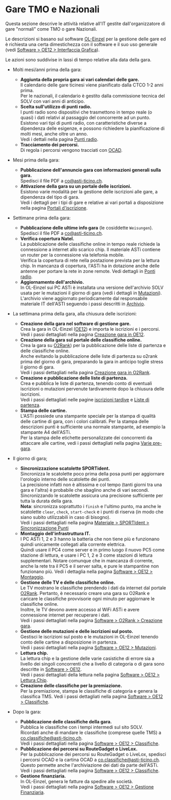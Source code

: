 # Gare TMO e Nazionali
Questa sezione descrive le attività relative all'IT gestite dall'organizzatore di gare "normali" come TMO o gare Nazionali.  
  

Le descrizioni si basano sul software [OL-Einzel](../software/oe12/) per la gestione delle gare ed è richiesta una certa dimestichezza con il software e il suo uso generale (vedi [Software > OE12 > Interfaccia Grafica](../software/oe12/interfaccia_grafica.md)).  
  
Le azioni sono suddivise in lassi di tempo relative alla data della gara.

- Molti mesi/anni prima della gara:
    - **Aggiunta della propria gara ai vari calendari delle gare.**  
        Il calendario delle gare ticinesi viene pianificato dalla CTCO 1-2 anni prima.  
        Per le nazionali, il calendario è gestito dalla commissione tecnica del SOLV con vari anni di anticipo.
    - **Scelta sull'utilizzo di punti radio.**  
        I punti radio sono dispositivi che trasmettono in tempo reale (o quasi) i dati relativi al passaggio del concorrente ad un punto.  
        Esistono vari tipi di punti radio, con caratteristiche diverse a dipendenza delle esigenze, e possono richiedere la pianificazione di molti mesi, anche oltre un anno.  
        Vedi i dettali nella pagina [Punti radio](../materiale/punti_radio.md).
    - **Tracciamento dei percorsi.**  
        Di regola i percorsi vengono tracciati con [OCAD](../software/ocad/ocad_tracciatore.md).
- Mesi prima della gara:
    - **Pubblicazione dell'annuncio gara con informazioni generali sulla gara.**  
        Spedisci il file PDF a [co@asti-ticino.ch](mailto://co@asti-ticino.ch).
    - **Attivazione della gara su un portale delle iscrizioni.**  
        Esistono varie modalità per la gestione delle iscrizioni alle gare, a dipendenza del tipo di gara.  
        Vedi i dettagli per i tipi di gare e relative ai vari portali a disposizione nella pagina [Portali d'iscrizione](../software/portali_iscrizioni/).
- Settimane prima della gara:
    - **Pubblicazione delle ultime info gara** (le cosiddette `Weisungen`).  
        Spedisci il file PDF a [co@asti-ticino.ch](mailto://co@asti-ticino.ch).
    - **Verifica copertura Natel.**  
        La pubblicazione delle classifiche online in tempo reale richiede la connessione a internet allo scarico chip. Il materiale ASTi contiene un router per la connessione via telefonia mobile.  
        Verifica la copertura di rete nella postazione prevista per la lettura chip. In mancanza di copertura, l'ASTi ha in dotazione anche delle antenne per portare la rete in zone remote. 
        Vedi dettagli in [Ponti radio](../materiale/ponti_radio.md).
    - **Aggiornamento dell'archivio.**  
        In OL-Einzel sui PC ASTi è installata una versione dell'archivio SOLV usata per le mutazioni il giorno di gara (vedi i dettagli in [Mutazioni](../software/oe12/mutazioni_giorno_gara.md)).  
        L'archivio viene aggiornato periodicamente dal responsabile materiale IT dell'ASTI seguendo i passi descritti in [Archivio](../software/oe12/archivio.md).
- La settimana prima della gara, alla chiusura delle iscrizioni:
    - **Creazione della gara nel software di gestione gare.**  
        Crea la gara in OL-Einzel ([OE12](../software/oe12/)) e importa le iscrizioni e i percorsi.  
        Vedi i passi dettagliati nella pagina [Creazione gara in OE12](../software/oe12/creazione_gara.md).
    - **Creazione della gara sul portale delle classifiche online.**  
        Crea la gara su [O2Rank](http://classifiche.asti-ticino.ch/o2rank/)) per la pubblicazione delle liste di partenza e delle classifiche online.  
        Anche evitando la pubblicazione delle liste di partenza su o2rank prima del giorno di gara, preparando la gara in anticipo toglie stress il giorno di gara.  
        Vedi i passi dettagliati nella pagina [Creazione gara in O2Rank](../software/o2rank/creazione_gara.md).
    - **Creazione e pubblicazione delle liste di partenza.**  
        Crea e pubblica le liste di partenza, tenendo conto di eventuali iscrizioni o mutazioni pervenute tardivamente dopo la chiusura delle iscrizioni.  
        Vedi i passi dettagliati nelle pagine [iscrizioni tardive](../software/oe12/iscrizioni_tardive.md) e [Liste di partenza](../software/oe12/liste_partenza.md).
    - **Stampa delle cartine.**  
        L'ASTi possiede una stampante speciale per la stampa di qualità delle cartine di gara, con i colori calibrati. Per la stampa delle descrizioni punti è sufficiente una normale stampante, ad esempio la stampante A4 dell'ASTi.  
        Per la stampa delle etichette personalizzate dei concorrenti da attaccare alle cartine, vedi i passi dettagliati nella pagina [Varie pre-gara](../software/oe12/varie_pre_gara.md).  

- Il giorno di gara;
    - **Sincronizzazione scatolette SPORTident.**  
        Sincronizza le scatolette poco prima della posa punti per aggiornare l'orologio interno delle scatolette dei punti.  
        La precisione infatti non è altissima e col tempo (tanti giorni tra una gara e l'altra) è probabile che sbaglino anche di vari secondi. Sincronizzando le scatolette assicura una precisione sufficiente per tutta la durata della gara.  
        **Nota**: sincronizza soprattutto i `finish` e l'ultimo punto, ma anche le scatolette `clear`, `check`, `start-check` e i punti di riserva (in modo che siano subito utilizzabili in caso di bisogno).  
        Vedi i passi dettagliati nella pagina [Materiale > SPORTIdent > Sincronizzazione Punti](../materiale/sportident/sincronizzazione_punti.md) 
    - **Montaggio dell'infrastruttura IT.**  
        I PC ASTi 1, 2 e 3 hanno la batteria che non tiene più e funzionano quindi unicamente collegati alla corrente elettrica.  
        Quindi usare il PC4 come server e in primo luogo il nuovo PC5 come stazione di lettura, e usare i PC 1, 2 e 3 come stazioni di lettura supplementari. Notare comunque che in mancanza di corrente, anche la rete tra il PC5 e il server salta, e pure le stampantine non funzionano più.
        Vedi i dettaglia nella pagina [Software > OE12 > Montaggio](../software/oe12/montaggio.md).
    - **Gestione delle TV e delle classifiche online.**  
        Le TV mostrano le classifiche prendendo i dati da internet dal portale [O2Rank](http://classifiche.asti-ticino.ch). Pertanto, è necessario creare una gara su O2Rank e caricare le classifiche provvisorie ogni minuto per aggiornare le classifiche online.  
        Inoltre, le TV devono avere accesso al WiFi ASTi e avere connessione internet per recuperare i dati.    
        Vedi i passi dettagliati nella pagina [Software > O2Rank > Creazione gara](../software/o2rank/creazione_gara.md).
    - **Gestione delle mutazioni e delle iscrizioni sul posto.**  
        Gestisci le iscrizioni sul posto e le mutazioni in OL-Einzel tenendo conto delle cartine a disposizione in partenza.  
        Vedi i passi dettagliati nella pagina [Software > OE12 > Mutazioni](../software/oe12/mutazioni_giorno_gara.md).
    - **Lettura chip.**  
        La lettura chip e la gestione delle varie casistiche di errore sia a livello dei singoli concorrenti che a livello di categoria o di gara sono descritte in [Software > OE12](../software/oe12/index.md).  
        Vedi i passi dettagliati della lettura nella pagina [Software > OE12 > Lettura Chip](../software/oe12/lettura_chip.md).
    - **Creazione delle classifiche per la premiazione.**  
        Per la premiazione, stampa le classifiche di categoria e genera la classifica TMS.
        Vedi i passi dettagliati nella pagina [Software > OE12 > Classifiche](../software/oe12/classifiche.md). 
- Dopo la gara:
    - **Pubblicazione delle classifiche della gara.**  
        Pubblica le classifiche con i tempi intermedi sul sito SOLV.  
        Ricordati anche di mandare le classifiche (comprese quelle TMS) a [co.classifiche@asti-ticino.ch](mailto://co.classifiche@asti-ticino.ch).  
        Vedi i passi dettagliati nella pagina [Software > OE12 > Classifiche](../software/oe12/classifiche.md). 
    - **Pubblicazione dei percorsi su RouteGadget o LiveLox.**  
        Per la pubblicazione dei percorsi su RouteGadget o LiveLox, spedisci i percorsi OCAD e la cartina OCAD a [co.classifiche@asti-ticino.ch](mailto://co.classifiche@asti-ticino.ch).  
        Questo permette anche l'archiviazione dei dati da parte dell'ASTi.  
        Vedi i passi dettagliati nella pagina [Software > OE12 > Classifiche](../software/oe12/classifiche.md#classifiche-asti). 
    - **Gestione finanziaria.**  
        In OL-Einzel, genera le fatture da spedire alle società.  
        Vedi i passi dettagliati nella pagina [Software > OE12 > Gestione Finanziaria](../software/oe12/finanze.md). 
